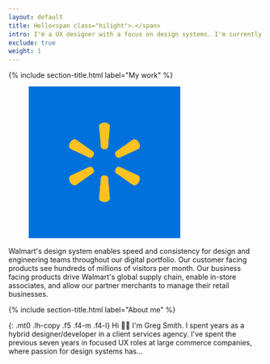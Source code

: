 ```yaml
---
layout: default
title: Hello<span class="hilight">.</span>
intro: I'm a UX designer with a focus on design systems. I'm currently leading design system initiatives that scale across multiple B2C and B2B products.
exclude: true
weight: 1
---
```


{% include section-title.html label="My work" %}

<div class="flex">

  <figure class="mr4" style="width:100%; min-width:200px; max-width:300px;">
    <img src="img/spark-600.png" title="Walmart" alt="Walmart logo">
    <!--<figcaption class="gray">Walmart Design</figcaption>-->
  </figure>

  <div>
    <p class="mt0 pt0 lh-copy f5 f4-m f4-l">
      Walmart's design system enables speed and consistency for design and engineering teams throughout our digital portfolio. Our customer facing products see hundreds of millions of visitors per month. Our business facing products drive Walmart's global supply chain, enable in-store associates, and allow our partner merchants to manage their retail businesses.
    </p>
    <!--<p class="lh-copy plex f5 f4-m f4-l"><a href="">Read more</a></p>-->
  </div>

</div>

{% include section-title.html label="About me" %}

{: .mt0 .lh-copy .f5 .f4-m .f4-l}
Hi 👋🏼 I'm Greg Smith. I spent years as a hybrid designer/developer in a client services agency. I've spent the previous seven years in focused UX roles at large commerce companies, where passion for design systems has...
